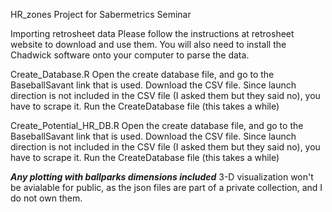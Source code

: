 HR_zones
Project for Sabermetrics Seminar

Importing retrosheet data
Please follow the instructions at retrosheet website to download and use them. You will also need to install the Chadwick
software onto your computer to parse the data.

Create_Database.R
Open the create database file, and go to the BaseballSavant link that is used. Download the CSV file.
Since launch direction is not included in the CSV file (I asked them but they said no), you have to scrape it.
Run the CreateDatabase file (this takes a while)


Create_Potential_HR_DB.R
Open the create database file, and go to the BaseballSavant link that is used. Download the CSV file.
Since launch direction is not included in the CSV file (I asked them but they said no), you have to scrape it.
Run the CreateDatabase file (this takes a while)

***Any plotting with ballparks dimensions included***
3-D visualization won't be avialable for public, as the json files are part of a private collection, and I do not own them. 
